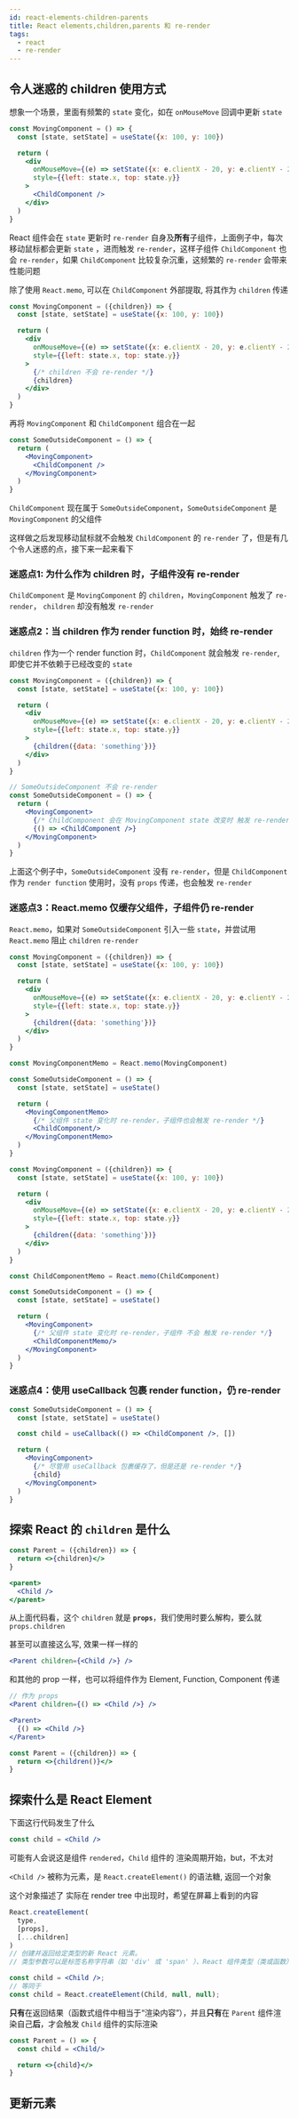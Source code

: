 ```yaml
---
id: react-elements-children-parents
title: React elements,children,parents 和 re-render
tags:
  - react
  - re-render
---
```


## 令人迷惑的 children 使用方式

想象一个场景，里面有频繁的 `state` 变化，如在 `onMouseMove` 回调中更新 `state`

```jsx
const MovingComponent = () => {
  const [state, setState] = useState({x: 100, y: 100})

  return (
    <div
      onMouseMove={(e) => setState({x: e.clientX - 20, y: e.clientY - 20})}
      style={{left: state.x, top: state.y}}
    >
      <ChildComponent />
    </div>
  )
}
```

React 组件会在 `state` 更新时 `re-render` 自身及**所有**子组件，上面例子中，每次移动鼠标都会更新 `state` ，进而触发 `re-render`，这样子组件 `ChildComponent` 也会 `re-render`，如果 `ChildComponent` 比较复杂沉重，这频繁的 `re-render` 会带来性能问题

除了使用 `React.memo`, 可以在 `ChildComponent` 外部提取, 将其作为 `children` 传递

```jsx title="MovingComponent"
const MovingComponent = ({children}) => {
  const [state, setState] = useState({x: 100, y: 100})

  return (
    <div
      onMouseMove={(e) => setState({x: e.clientX - 20, y: e.clientY - 20})}
      style={{left: state.x, top: state.y}}
    >
      {/* children 不会 re-render */}
      {children}
    </div>
  )
}
```

再将 `MovingComponent` 和 `ChildComponent` 组合在一起

```jsx title="SomeOutsideComponent"
const SomeOutsideComponent = () => {
  return (
    <MovingComponent>
      <ChildComponent />
    </MovingComponent>
  )
}
```

`ChildComponent` 现在属于 `SomeOutsideComponent`，`SomeOutsideComponent` 是 `MovingComponent` 的父组件

这样做之后发现移动鼠标就不会触发 `ChildComponent` 的 `re-render` 了，但是有几个令人迷惑的点，接下来一起来看下

### 迷惑点1: 为什么作为 children 时，子组件没有 re-render

`ChildComponent` 是 `MovingComponent` 的 `children`，`MovingComponent` 触发了 `re-render`， `children` 却没有触发 `re-render`

### 迷惑点2：当 children 作为 render function 时，始终 re-render

`children` 作为一个 render function 时，`ChildComponent` 就会触发 `re-render`, 即使它并不依赖于已经改变的 `state`

  ```jsx
  const MovingComponent = ({children}) => {
    const [state, setState] = useState({x: 100, y: 100})

    return (
      <div
        onMouseMove={(e) => setState({x: e.clientX - 20, y: e.clientY - 20})}
        style={{left: state.x, top: state.y}}
      >
        {children({data: 'something'})}
      </div>
    )
  }

  // SomeOutsideComponent 不会 re-render
  const SomeOutsideComponent = () => {
    return (
      <MovingComponent>
        {/* ChildComponent 会在 MovingComponent state 改变时 触发 re-render，即使没有传递props */}
        {() => <ChildComponent />}
      </MovingComponent>
    )
  }
  ```

  上面这个例子中，`SomeOutsideComponent` 没有 `re-render`，但是 `ChildComponent` 作为 `render function` 使用时，没有 `props` 传递，也会触发 `re-render`

### 迷惑点3：React.memo 仅缓存父组件，子组件仍 re-render

`React.memo`，如果对 `SomeOutsideComponent` 引入一些 `state`，并尝试用 `React.memo` 阻止 `children` `re-render`

```jsx title="缓存父组件，不缓存子组件"
const MovingComponent = ({children}) => {
  const [state, setState] = useState({x: 100, y: 100})

  return (
    <div
      onMouseMove={(e) => setState({x: e.clientX - 20, y: e.clientY - 20})}
      style={{left: state.x, top: state.y}}
    >
      {children({data: 'something'})}
    </div>
  )
}

const MovingComponentMemo = React.memo(MovingComponent)

const SomeOutsideComponent = () => {
  const [state, setState] = useState()

  return (
    <MovingComponentMemo>
      {/* 父组件 state 变化时 re-render，子组件也会触发 re-render */}
      <ChildComponent/>
    </MovingComponentMemo>
  )
}
```

```jsx title="只缓存子组件，不缓存父组件"
const MovingComponent = ({children}) => {
  const [state, setState] = useState({x: 100, y: 100})

  return (
    <div
      onMouseMove={(e) => setState({x: e.clientX - 20, y: e.clientY - 20})}
      style={{left: state.x, top: state.y}}
    >
      {children({data: 'something'})}
    </div>
  )
}

const ChildComponentMemo = React.memo(ChildComponent)

const SomeOutsideComponent = () => {
  const [state, setState] = useState()

  return (
    <MovingComponent>
      {/* 父组件 state 变化时 re-render，子组件 不会 触发 re-render */}
      <ChildComponentMemo/>
    </MovingComponent>
  )
}
```

### 迷惑点4：使用 useCallback 包裹 render function，仍 re-render

```jsx
const SomeOutsideComponent = () => {
  const [state, setState] = useState()

  const child = useCallback(() => <ChildComponent />, [])

  return (
    <MovingComponent>
      {/* 尽管用 useCallback 包裹缓存了，但是还是 re-render */}
      {child}
    </MovingComponent>
  )
}
```

## 探索 React 的 `children` 是什么

```jsx
const Parent = ({children}) => {
  return <>{children}</>
}

<parent>
  <Child />
</parent>
```

从上面代码看，这个 `children` 就是 **`props`**，我们使用时要么解构，要么就 `props.children`

甚至可以直接这么写, 效果一样一样的

```jsx
<Parent children={<Child />} />
```

和其他的 prop 一样，也可以将组件作为 Element, Function, Component 传递

```jsx title="render function in children"
// 作为 props
<Parent children={() => <Child />} />

<Parent>
  {() => <Child />}
</Parent>

const Parent = ({children}) => {
  return <>{children()}</>
}
```

## 探索什么是 React Element

下面这行代码发生了什么

```jsx
const child = <Child />
```

可能有人会说这是组件 `rendered`，`Child` 组件的 渲染周期开始，but，不太对

`<Child />` 被称为元素，是 `React.createElement()` 的语法糖, 返回一个对象

这个对象描述了 实际在 render tree 中出现时，希望在屏幕上看到的内容

```js
React.createElement(
  type,
  [props],
  [...children]
)
// 创建并返回给定类型的新 React 元素。
// 类型参数可以是标签名称字符串（如 'div' 或 'span' ）、React 组件类型（类或函数）或 React 片段类型
```

```jsx
const child = <Child />;
// 等同于
const child = React.createElement(Child, null, null);
```

**只有**在返回结果（函数式组件中相当于“渲染内容”），并且**只有**在 `Parent` 组件渲染自己**后**，才会触发 `Child` 组件的实际渲染

```jsx
const Parent = () => {
  const child = <Child/>

  return <>{child}</>
}
```

## 更新元素

